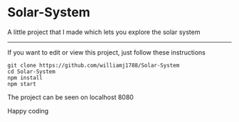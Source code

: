 # Solar-System
A little project that I made which lets you explore the solar system
___
If you want to edit or view this project, just follow these instructions
```
git clone https://github.com/williamj1788/Solar-System
cd Solar-System
npm install
npm start
```
The project can be seen on localhost 8080

Happy coding
